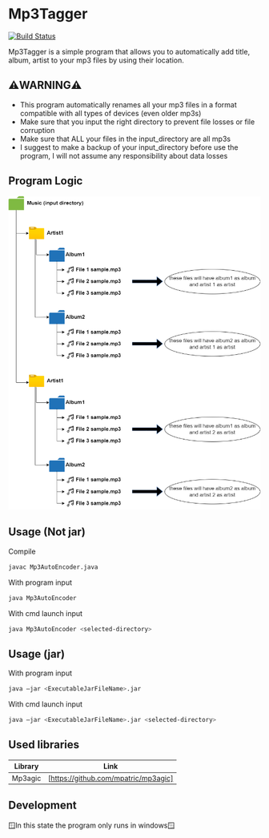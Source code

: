 # Mp3Tagger
[![Build Status](https://travis-ci.org/joemccann/dillinger.svg?branch=master)](https://travis-ci.org/joemccann/dillinger)

Mp3Tagger is a simple program that allows you to automatically add title, album, artist to your mp3 files by using their location.

## ⚠️WARNING⚠️

- This program automatically renames all your mp3 files in a format compatible with all types of devices (even older mp3s)
- Make sure that you input the right directory to prevent file losses or file corruption
- Make sure that ALL your files in the input_directory are all mp3s
- I suggest to make a backup of your input_directory before use the program, I will not assume any responsibility about data losses

## Program Logic
![alt text](https://github.com/Edo-256/Mp3Tagger/blob/main/diagram/graph.png)

## Usage (Not jar)
Compile
```sh
javac Mp3AutoEncoder.java
```
With program input
```sh
java Mp3AutoEncoder
```
With cmd launch input
```sh
java Mp3AutoEncoder <selected-directory>
```

## Usage (jar)
With program input
```sh
java –jar <ExecutableJarFileName>.jar
```
With cmd launch input
```sh
java –jar <ExecutableJarFileName>.jar <selected-directory>
```

## Used libraries

| Library | Link |
| ------ | ------ |
| Mp3agic | [https://github.com/mpatric/mp3agic] |

## Development

🪟In this state the program only runs in windows🪟
